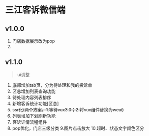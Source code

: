 # 三江客诉微信端
## v1.0.0
1. 门店数据展示改为pop
2.
## v1.1.0
> ui调整
1. 底部增加tab页，分为待处理和我的投诉单
2. 区总增加列表查询功能
3. 待处理内容列表排序
4. 新增客诉统计功能[区总]
5. ~~ssr化(两个方案。1.等待vux3.0；2.将vux组件替换为weui)~~
6. 列表增加下划刷新功能
7. 客诉详情流程组件
8. pop优化，门店三级分类
9.图片点击放大
10.超时、状态文字颜色区分

